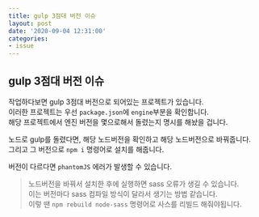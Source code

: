 ```yaml
---
title: gulp 3점대 버전 이슈
layout: post
date: '2020-09-04 12:31:00'
categories:
- issue
---
```


## gulp 3점대 버전 이슈

작업하다보면 gulp 3점대 버전으로 되어있는 프로젝트가 있습니다.  
이러한 프로젝트는 우선 `package.json`에 `engine`부분을 확인합니다.  
해당 프로젝트에서 엔진 버전을 몇으로해서 돌렸는지 명시를 해놨을 겁니다.

노드로 gulp를 돌렸다면, 해당 노드버전을 확인하고 해당 노드버전으로 바꿔줍니다.  
그리고 그 버전으로 `npm i` 명령어로 설치를 해줍니다.

버전이 다르다면 `phantomJS` 에러가 발생할 수 있습니다.

>노드버전을 바꿔서 설치한 후에 실행하면 sass 오류가 생길 수 있습니다.  
>이는 버전마다 sass 컴파일 방식이 달라서 생기는 방법 같습니다.  
>이렇 땐 `npm rebuild node-sass` 명령어로 사스를 리빌드 해줘야됩니다.